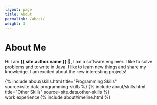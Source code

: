 ```yaml
---
layout: page
title: About
permalink: /about/
weight: 3
---
```


# **About Me**

Hi I am **{{ site.author.name }}** :wave:, I am a software engineer.
I like to solve problems and to write in Java. I like to learn new things and share my knowledge.
I am excited about the new interesting projects!

<div class="row">
{% include about/skills.html title="Programming Skills" source=site.data.programming-skills %}
{% include about/skills.html title="Other Skills" source=site.data.other-skills %}
</div>

<div class="row">
work experience
{% include about/timeline.html %}
</div>
